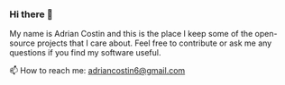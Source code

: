 ### Hi there 👋

My name is Adrian Costin and this is the place I keep some of the open-source projects that I care about. 
Feel free to contribute or ask me any questions if you find my software useful.

📫 How to reach me: adriancostin6@gmail.com

<!--
**adriancostin6/adriancostin6** is a ✨ _special_ ✨ repository because its `README.md` (this file) appears on your GitHub profile.

Here are some ideas to get you started:

- 🔭 I’m currently working on ...
- 🌱 I’m currently learning ...
- 👯 I’m looking to collaborate on ...
- 🤔 I’m looking for help with ...
- 💬 Ask me about ...
- 📫 How to reach me: ...
- 😄 Pronouns: ...
- ⚡ Fun fact: ...
-->
